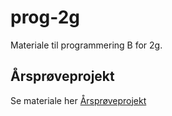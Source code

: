 # prog-2g
Materiale til programmering B for 2g. 

## Årsprøveprojekt
Se materiale her [Årsprøveprojekt](/aarsproeveprojekt)
